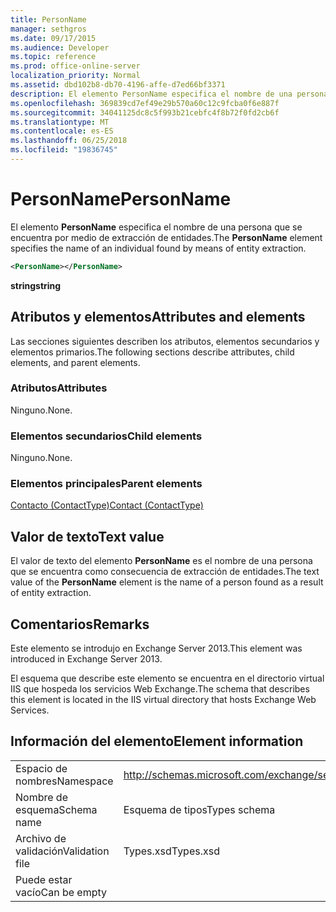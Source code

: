 ```yaml
---
title: PersonName
manager: sethgros
ms.date: 09/17/2015
ms.audience: Developer
ms.topic: reference
ms.prod: office-online-server
localization_priority: Normal
ms.assetid: dbd102b8-db70-4196-affe-d7ed66bf3371
description: El elemento PersonName especifica el nombre de una persona que se encuentra por medio de extracción de entidades.
ms.openlocfilehash: 369839cd7ef49e29b570a60c12c9fcba0f6e887f
ms.sourcegitcommit: 34041125dc8c5f993b21cebfc4f8b72f0fd2cb6f
ms.translationtype: MT
ms.contentlocale: es-ES
ms.lasthandoff: 06/25/2018
ms.locfileid: "19836745"
---
```

# <a name="personname"></a><span data-ttu-id="a787d-103">PersonName</span><span class="sxs-lookup"><span data-stu-id="a787d-103">PersonName</span></span>

<span data-ttu-id="a787d-104">El elemento **PersonName** especifica el nombre de una persona que se encuentra por medio de extracción de entidades.</span><span class="sxs-lookup"><span data-stu-id="a787d-104">The **PersonName** element specifies the name of an individual found by means of entity extraction.</span></span> 
  
```XML
<PersonName></PersonName>
```

 <span data-ttu-id="a787d-105">**string**</span><span class="sxs-lookup"><span data-stu-id="a787d-105">**string**</span></span>
## <a name="attributes-and-elements"></a><span data-ttu-id="a787d-106">Atributos y elementos</span><span class="sxs-lookup"><span data-stu-id="a787d-106">Attributes and elements</span></span>

<span data-ttu-id="a787d-107">Las secciones siguientes describen los atributos, elementos secundarios y elementos primarios.</span><span class="sxs-lookup"><span data-stu-id="a787d-107">The following sections describe attributes, child elements, and parent elements.</span></span>
  
### <a name="attributes"></a><span data-ttu-id="a787d-108">Atributos</span><span class="sxs-lookup"><span data-stu-id="a787d-108">Attributes</span></span>

<span data-ttu-id="a787d-109">Ninguno.</span><span class="sxs-lookup"><span data-stu-id="a787d-109">None.</span></span>
  
### <a name="child-elements"></a><span data-ttu-id="a787d-110">Elementos secundarios</span><span class="sxs-lookup"><span data-stu-id="a787d-110">Child elements</span></span>

<span data-ttu-id="a787d-111">Ninguno.</span><span class="sxs-lookup"><span data-stu-id="a787d-111">None.</span></span>
  
### <a name="parent-elements"></a><span data-ttu-id="a787d-112">Elementos principales</span><span class="sxs-lookup"><span data-stu-id="a787d-112">Parent elements</span></span>

[<span data-ttu-id="a787d-113">Contacto (ContactType)</span><span class="sxs-lookup"><span data-stu-id="a787d-113">Contact (ContactType)</span></span>](contact-contacttype.md)
  
## <a name="text-value"></a><span data-ttu-id="a787d-114">Valor de texto</span><span class="sxs-lookup"><span data-stu-id="a787d-114">Text value</span></span>

<span data-ttu-id="a787d-115">El valor de texto del elemento **PersonName** es el nombre de una persona que se encuentra como consecuencia de extracción de entidades.</span><span class="sxs-lookup"><span data-stu-id="a787d-115">The text value of the **PersonName** element is the name of a person found as a result of entity extraction.</span></span> 
  
## <a name="remarks"></a><span data-ttu-id="a787d-116">Comentarios</span><span class="sxs-lookup"><span data-stu-id="a787d-116">Remarks</span></span>

<span data-ttu-id="a787d-117">Este elemento se introdujo en Exchange Server 2013.</span><span class="sxs-lookup"><span data-stu-id="a787d-117">This element was introduced in Exchange Server 2013.</span></span>
  
<span data-ttu-id="a787d-118">El esquema que describe este elemento se encuentra en el directorio virtual IIS que hospeda los servicios Web Exchange.</span><span class="sxs-lookup"><span data-stu-id="a787d-118">The schema that describes this element is located in the IIS virtual directory that hosts Exchange Web Services.</span></span>
  
## <a name="element-information"></a><span data-ttu-id="a787d-119">Información del elemento</span><span class="sxs-lookup"><span data-stu-id="a787d-119">Element information</span></span>

|||
|:-----|:-----|
|<span data-ttu-id="a787d-120">Espacio de nombres</span><span class="sxs-lookup"><span data-stu-id="a787d-120">Namespace</span></span>  <br/> |http://schemas.microsoft.com/exchange/services/2006/types  <br/> |
|<span data-ttu-id="a787d-121">Nombre de esquema</span><span class="sxs-lookup"><span data-stu-id="a787d-121">Schema name</span></span>  <br/> |<span data-ttu-id="a787d-122">Esquema de tipos</span><span class="sxs-lookup"><span data-stu-id="a787d-122">Types schema</span></span>  <br/> |
|<span data-ttu-id="a787d-123">Archivo de validación</span><span class="sxs-lookup"><span data-stu-id="a787d-123">Validation file</span></span>  <br/> |<span data-ttu-id="a787d-124">Types.xsd</span><span class="sxs-lookup"><span data-stu-id="a787d-124">Types.xsd</span></span>  <br/> |
|<span data-ttu-id="a787d-125">Puede estar vacío</span><span class="sxs-lookup"><span data-stu-id="a787d-125">Can be empty</span></span>  <br/> ||
   

